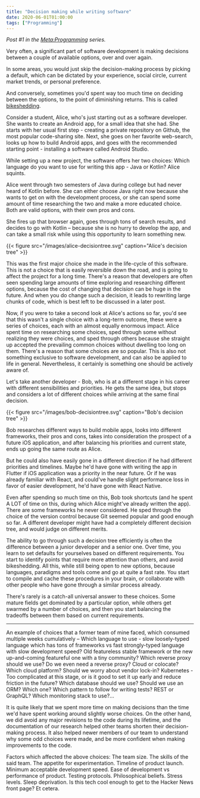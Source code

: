 ```yaml
---
title: "Decision making while writing software"
date: 2020-06-01T01:00:00
tags: ["Programming"]
---
```


_Post #1 in the [Meta:Programming][meta-programming] series._

<!--more-->
Very often, a significant part of software development is making decisions between a couple of available options, over and over again.

In some areas, you would just skip the decision-making process by picking a default, which can be dictated by your experience, social circle, current market trends, or personal preference.

And conversely, sometimes you'd spent way too much time on deciding between the options, to the point of diminishing returns. This is called [bikeshedding][bikeshedding].

Consider a student, Alice, who's just starting out as a software developer. She wants to create an Android app, for a small idea that she had. She starts with her usual first step - creating a private repository on Github, the most popular code-sharing site. Next, she goes on her favorite web-search, looks up how to build Android apps, and goes with the recommended starting point - installing a software called Android Studio.

While setting up a new project, the software offers her two choices: Which language do you want to use for writing this app - Java or Kotlin? Alice squints.

Alice went through two semesters of Java during college but had never heard of Kotlin before. She can either choose Java right now because she wants to get on with the development process, or she can spend some amount of time researching the two and make a more educated choice. Both are valid options, with their own pros and cons.

She fires up that browser again, goes through tons of search results, and decides to go with Kotlin – because she is no hurry to develop the app, and can take a small risk while using this opportunity to learn something new.

{{< figure src="/images/alice-decisiontree.svg" caption="Alice's decision tree" >}}

This was the first major choice she made in the life-cycle of this software.
This is not a choice that is easily reversible down the road, and is going to affect the project for a long time. There's a reason that developers are often seen spending large amounts of time exploring and researching different options, because the cost of changing that decision can be huge in the future. And when you do change such a decision, it leads to rewriting large chunks of code, which is best left to be discussed in a later post.

Now, if you were to take a second look at Alice's actions so far, you'd see that this wasn't a single choice with a long-term outcome, these were a series of choices, each with an almost equally enormous impact. Alice spent time on researching some choices, sped through some without realizing they were choices, and sped through others because she straight up accepted the prevailing common choices without dwelling too long on them. There's a reason that some choices are so popular. This is also not something exclusive to software development, and can also be applied to life in general. Nevertheless, it certainly is something one should be actively aware of.

Let's take another developer - Bob, who is at a different stage in his career with different sensibilities and priorities. He gets the same idea, but stops and considers a lot of different choices while arriving at the same final decision.

{{< figure src="/images/bob-decisiontree.svg" caption="Bob's decision tree" >}}

Bob researches different ways to build mobile apps, looks into different frameworks, their pros and cons, takes into consideration the prospect of a future iOS application, and after balancing his priorities and current state, ends up going the same route as Alice.

But he could also have easily gone in a different direction if he had different priorities and timelines. Maybe he'd have gone with writing the app in Flutter if iOS application was a priority in the near future. Or if he was already familiar with React, and could've handle slight performance loss in favor of easier development, he'd have gone with React Native.

Even after spending so much time on this, Bob took shortcuts (and he spent A LOT of time on this, during which Alice might've already written the app). There are some frameworks he never considered. He sped through the choice of the version control because Git seemed popular and good enough so far. A different developer might have had a completely different decision tree, and would judge on different merits.

The ability to go through such a decision tree efficiently is often the difference between a junior developer and a senior one. Over time, you learn to set defaults for yourselves based on different requirements. You start to identify points that require more attention than others, and avoid bikeshedding. All this, while still being open to new options, because languages, paradigms and tools come and go at quite a fast rate. You start to compile and cache these procedures in your brain, or collaborate with other people who have gone through a similar process already.

There's rarely is a catch-all universal answer to these choices. Some mature fields get dominated by a particular option, while others get swarmed by a number of choices, and then you start balancing the tradeoffs between them based on current requirements.

---

An example of choices that a former team of mine faced, which consumed multiple weeks cumulatively – Which language to use - slow loosely-typed language which has tons of frameworks vs fast strongly-typed language with slow development speed? Old featureless stable framework or the new up-and-coming featureful one with a tiny community? Which reverse proxy should we use? Do we even need a reverse proxy? Cloud or colocate? Which cloud platform? Should we worry about vendor lock-in? Kubernetes - Too complicated at this stage, or is it good to set it up early and reduce friction in the future? Which database should we use? Should we use an ORM? Which one? Which pattern to follow for writing tests? REST or GraphQL? Which monitoring stack to use?...

It is quite likely that we spent more time on making decisions than the time we'd have spent working around slightly worse choices. On the other hand, we did avoid any major revisions to the code during its lifetime, and the documentation of our research helped other teams shorten their decision-making process. It also helped newer members of our team to understand why some odd choices were made, and be more confident when making improvements to the code.

Factors which affected the above choices: The team size. The skills of the said team. The appetite for experimentation. Timeline of product launch. Minimum acceptable development speed. Ease of development vs performance of product. Testing protocols. Philosophical beliefs. Stress levels. Sleep deprivation. Is this tech cool enough to get to the Hacker News front page? Et cetera.

[meta-programming]: /2020/06/01/meta-programming-0/
[bikeshedding]: https://en.wiktionary.org/wiki/bikeshedding